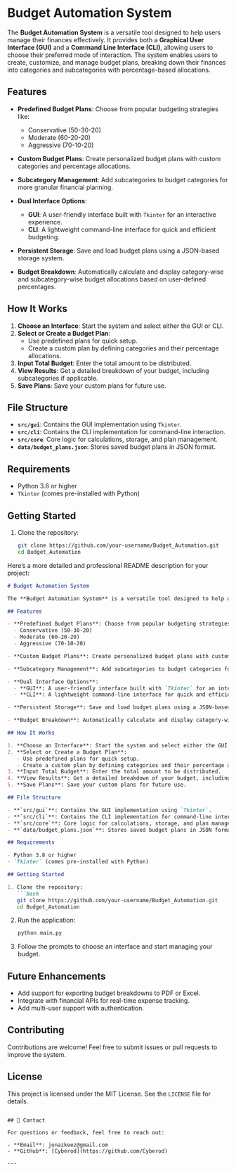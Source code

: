 # Budget Automation System

The **Budget Automation System** is a versatile tool designed to help users manage their finances effectively. It provides both a **Graphical User Interface (GUI)** and a **Command Line Interface (CLI)**, allowing users to choose their preferred mode of interaction. The system enables users to create, customize, and manage budget plans, breaking down their finances into categories and subcategories with percentage-based allocations.

## Features

- **Predefined Budget Plans**: Choose from popular budgeting strategies like:
  - Conservative (50-30-20)
  - Moderate (60-20-20)
  - Aggressive (70-10-20)

- **Custom Budget Plans**: Create personalized budget plans with custom categories and percentage allocations.

- **Subcategory Management**: Add subcategories to budget categories for more granular financial planning.

- **Dual Interface Options**:
  - **GUI**: A user-friendly interface built with `Tkinter` for an interactive experience.
  - **CLI**: A lightweight command-line interface for quick and efficient budgeting.

- **Persistent Storage**: Save and load budget plans using a JSON-based storage system.

- **Budget Breakdown**: Automatically calculate and display category-wise and subcategory-wise budget allocations based on user-defined percentages.

## How It Works

1. **Choose an Interface**: Start the system and select either the GUI or CLI.
2. **Select or Create a Budget Plan**:
   - Use predefined plans for quick setup.
   - Create a custom plan by defining categories and their percentage allocations.
3. **Input Total Budget**: Enter the total amount to be distributed.
4. **View Results**: Get a detailed breakdown of your budget, including subcategories if applicable.
5. **Save Plans**: Save your custom plans for future use.

## File Structure

- **`src/gui`**: Contains the GUI implementation using `Tkinter`.
- **`src/cli`**: Contains the CLI implementation for command-line interaction.
- **`src/core`**: Core logic for calculations, storage, and plan management.
- **`data/budget_plans.json`**: Stores saved budget plans in JSON format.

## Requirements

- Python 3.8 or higher
- `Tkinter` (comes pre-installed with Python)

## Getting Started

1. Clone the repository:
   ```bash
   git clone https://github.com/your-username/Budget_Automation.git
   cd Budget_Automation
Here’s a more detailed and professional README description for your project:

```md
# Budget Automation System

The **Budget Automation System** is a versatile tool designed to help users manage their finances effectively. It provides both a **Graphical User Interface (GUI)** and a **Command Line Interface (CLI)**, allowing users to choose their preferred mode of interaction. The system enables users to create, customize, and manage budget plans, breaking down their finances into categories and subcategories with percentage-based allocations.

## Features

- **Predefined Budget Plans**: Choose from popular budgeting strategies like:
  - Conservative (50-30-20)
  - Moderate (60-20-20)
  - Aggressive (70-10-20)

- **Custom Budget Plans**: Create personalized budget plans with custom categories and percentage allocations.

- **Subcategory Management**: Add subcategories to budget categories for more granular financial planning.

- **Dual Interface Options**:
  - **GUI**: A user-friendly interface built with `Tkinter` for an interactive experience.
  - **CLI**: A lightweight command-line interface for quick and efficient budgeting.

- **Persistent Storage**: Save and load budget plans using a JSON-based storage system.

- **Budget Breakdown**: Automatically calculate and display category-wise and subcategory-wise budget allocations based on user-defined percentages.

## How It Works

1. **Choose an Interface**: Start the system and select either the GUI or CLI.
2. **Select or Create a Budget Plan**:
   - Use predefined plans for quick setup.
   - Create a custom plan by defining categories and their percentage allocations.
3. **Input Total Budget**: Enter the total amount to be distributed.
4. **View Results**: Get a detailed breakdown of your budget, including subcategories if applicable.
5. **Save Plans**: Save your custom plans for future use.

## File Structure

- **`src/gui`**: Contains the GUI implementation using `Tkinter`.
- **`src/cli`**: Contains the CLI implementation for command-line interaction.
- **`src/core`**: Core logic for calculations, storage, and plan management.
- **`data/budget_plans.json`**: Stores saved budget plans in JSON format.

## Requirements

- Python 3.8 or higher
- `Tkinter` (comes pre-installed with Python)

## Getting Started

1. Clone the repository:
   ```bash
   git clone https://github.com/your-username/Budget_Automation.git
   cd Budget_Automation
   ```

2. Run the application:
   ```bash
   python main.py
   ```

3. Follow the prompts to choose an interface and start managing your budget.

## Future Enhancements

- Add support for exporting budget breakdowns to PDF or Excel.
- Integrate with financial APIs for real-time expense tracking.
- Add multi-user support with authentication.

## Contributing

Contributions are welcome! Feel free to submit issues or pull requests to improve the system.

## License

This project is licensed under the MIT License. See the `LICENSE` file for details.
```

## 📧 Contact

For questions or feedback, feel free to reach out:

- **Email**: jonazkeez@gmail.com
- **GitHub**: [Cyberod](https://github.com/Cyberod)

---
